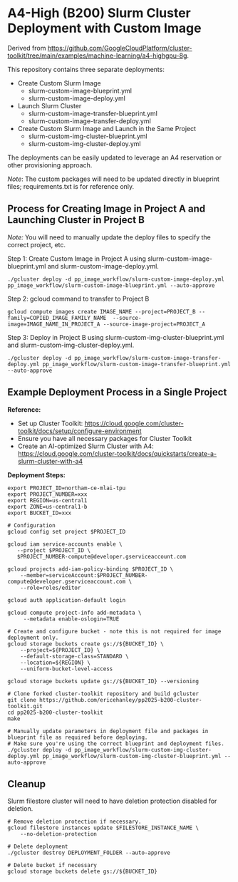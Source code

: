 # A4-High (B200) Slurm Cluster Deployment with Custom Image

Derived from https://github.com/GoogleCloudPlatform/cluster-toolkit/tree/main/examples/machine-learning/a4-highgpu-8g.

This repository contains three separate deployments:

 * Create Custom Slurm Image
   * slurm-custom-image-blueprint.yml
   * slurm-custom-image-deploy.yml
 * Launch Slurm Cluster
   * slurm-custom-image-transfer-blueprint.yml
   * slurm-custom-image-transfer-deploy.yml
 * Create Custom Slurm Image and Launch in the Same Project
   * slurm-custom-img-cluster-blueprint.yml
   * slurm-custom-img-cluster-deploy.yml

The deployments can be easily updated to leverage an A4 reservation or other provisioning approach.

*Note*: The custom packages will need to be updated directly in blueprint files; requirements.txt is for reference only.

## Process for Creating Image in Project A and Launching Cluster in Project B

*Note:* You will need to manually update the deploy files to specify the correct project, etc.

Step 1: Create Custom Image in Project A using slurm-custom-image-blueprint.yml and slurm-custom-image-deploy.yml.
```shell
./gcluster deploy -d pp_image_workflow/slurm-custom-image-deploy.yml pp_image_workflow/slurm-custom-image-blueprint.yml --auto-approve
```

Step 2: gcloud command to transfer to Project B
```shell
gcloud compute images create IMAGE_NAME --project=PROJECT_B --family=COPIED_IMAGE_FAMILY_NAME  --source-image=IMAGE_NAME_IN_PROJECT_A --source-image-project=PROJECT_A
```

Step 3: Deploy in Project B using slurm-custom-img-cluster-blueprint.yml and slurm-custom-img-cluster-deploy.yml.
```shell
./gcluster deploy -d pp_image_workflow/slurm-custom-image-transfer-deploy.yml pp_image_workflow/slurm-custom-image-transfer-blueprint.yml --auto-approve
```

## Example Deployment Process in a Single Project
**Reference:**
 * Set up Cluster Toolkit: https://cloud.google.com/cluster-toolkit/docs/setup/configure-environment
  * Ensure you have all necessary packages for Cluster Toolkit
 * Create an AI-optimized Slurm Cluster with A4: https://cloud.google.com/cluster-toolkit/docs/quickstarts/create-a-slurm-cluster-with-a4

**Deployment Steps:**
```shell
export PROJECT_ID=northam-ce-mlai-tpu
export PROJECT_NUMBER=xxx
export REGION=us-central1
export ZONE=us-central1-b
export BUCKET_ID=xxx

# Configuration
gcloud config set project $PROJECT_ID

gcloud iam service-accounts enable \
   --project $PROJECT_ID \
   $PROJECT_NUMBER-compute@developer.gserviceaccount.com

gcloud projects add-iam-policy-binding $PROJECT_ID \
    --member=serviceAccount:$PROJECT_NUMBER-compute@developer.gserviceaccount.com \
    --role=roles/editor

gcloud auth application-default login

gcloud compute project-info add-metadata \
     --metadata enable-oslogin=TRUE

# Create and configure bucket - note this is not required for image deployment only.
gcloud storage buckets create gs://${BUCKET_ID} \
    --project=${PROJECT_ID} \
    --default-storage-class=STANDARD \
    --location=${REGION} \
    --uniform-bucket-level-access

gcloud storage buckets update gs://${BUCKET_ID} --versioning

# Clone forked cluster-toolkit repository and build gcluster
git clone https://github.com/ericehanley/pp2025-b200-cluster-toolkit.git
cd pp2025-b200-cluster-toolkit
make

# Manually update parameters in deployment file and packages in blueprint file as required before deploying.
# Make sure you're using the correct blueprint and deployment files.
./gcluster deploy -d pp_image_workflow/slurm-custom-img-cluster-deploy.yml pp_image_workflow/slurm-custom-img-cluster-blueprint.yml --auto-approve
```

## Cleanup

Slurm filestore cluster will need to have deletion protection disabled for deletion.

```shell
# Remove deletion protection if necessary.
gcloud filestore instances update $FILESTORE_INSTANCE_NAME \
    --no-deletion-protection

# Delete deployment
./gcluster destroy DEPLOYMENT_FOLDER --auto-approve

# Delete bucket if necessary
gcloud storage buckets delete gs://${BUCKET_ID}
```